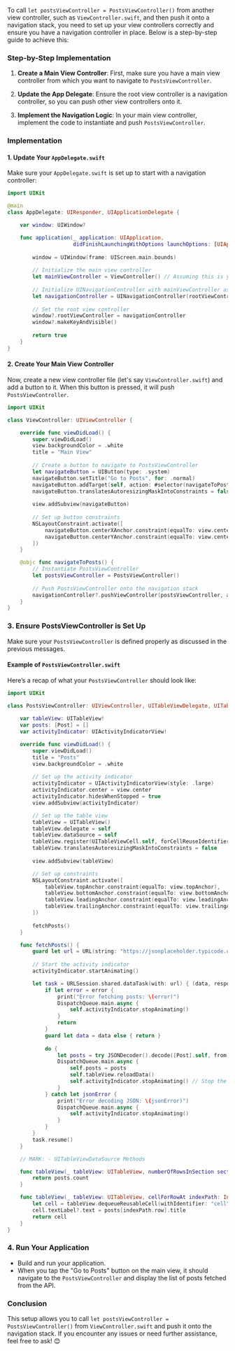 To call `let postsViewController = PostsViewController()` from another view controller, such as `ViewController.swift`, and then push it onto a navigation stack, you need to set up your view controllers correctly and ensure you have a navigation controller in place. Below is a step-by-step guide to achieve this:

### Step-by-Step Implementation

1. **Create a Main View Controller**: First, make sure you have a main view controller from which you want to navigate to `PostsViewController`.

2. **Update the App Delegate**: Ensure the root view controller is a navigation controller, so you can push other view controllers onto it.

3. **Implement the Navigation Logic**: In your main view controller, implement the code to instantiate and push `PostsViewController`.

### Implementation

#### 1. Update Your `AppDelegate.swift`

Make sure your `AppDelegate.swift` is set up to start with a navigation controller:

```swift
import UIKit

@main
class AppDelegate: UIResponder, UIApplicationDelegate {

    var window: UIWindow?

    func application(_ application: UIApplication,
                     didFinishLaunchingWithOptions launchOptions: [UIApplication.LaunchOptionsKey: Any]?) -> Bool {
        
        window = UIWindow(frame: UIScreen.main.bounds)
        
        // Initialize the main view controller
        let mainViewController = ViewController() // Assuming this is your main view controller
        
        // Initialize UINavigationController with mainViewController as root
        let navigationController = UINavigationController(rootViewController: mainViewController)
        
        // Set the root view controller
        window?.rootViewController = navigationController
        window?.makeKeyAndVisible()
        
        return true
    }
}
```

#### 2. Create Your Main View Controller

Now, create a new view controller file (let's say `ViewController.swift`) and add a button to it. When this button is pressed, it will push `PostsViewController`.

```swift
import UIKit

class ViewController: UIViewController {

    override func viewDidLoad() {
        super.viewDidLoad()
        view.backgroundColor = .white
        title = "Main View"
        
        // Create a button to navigate to PostsViewController
        let navigateButton = UIButton(type: .system)
        navigateButton.setTitle("Go to Posts", for: .normal)
        navigateButton.addTarget(self, action: #selector(navigateToPosts), for: .touchUpInside)
        navigateButton.translatesAutoresizingMaskIntoConstraints = false
        
        view.addSubview(navigateButton)
        
        // Set up button constraints
        NSLayoutConstraint.activate([
            navigateButton.centerXAnchor.constraint(equalTo: view.centerXAnchor),
            navigateButton.centerYAnchor.constraint(equalTo: view.centerYAnchor)
        ])
    }

    @objc func navigateToPosts() {
        // Instantiate PostsViewController
        let postsViewController = PostsViewController()
        
        // Push PostsViewController onto the navigation stack
        navigationController?.pushViewController(postsViewController, animated: true)
    }
}
```

### 3. Ensure PostsViewController is Set Up

Make sure your `PostsViewController` is defined properly as discussed in the previous messages.

#### Example of `PostsViewController.swift`

Here’s a recap of what your `PostsViewController` should look like:

```swift
import UIKit

class PostsViewController: UIViewController, UITableViewDelegate, UITableViewDataSource {
    
    var tableView: UITableView!
    var posts: [Post] = []
    var activityIndicator: UIActivityIndicatorView!

    override func viewDidLoad() {
        super.viewDidLoad()
        title = "Posts"
        view.backgroundColor = .white
        
        // Set up the activity indicator
        activityIndicator = UIActivityIndicatorView(style: .large)
        activityIndicator.center = view.center
        activityIndicator.hidesWhenStopped = true
        view.addSubview(activityIndicator)

        // Set up the table view
        tableView = UITableView()
        tableView.delegate = self
        tableView.dataSource = self
        tableView.register(UITableViewCell.self, forCellReuseIdentifier: "cell")
        tableView.translatesAutoresizingMaskIntoConstraints = false
        
        view.addSubview(tableView)

        // Set up constraints
        NSLayoutConstraint.activate([
            tableView.topAnchor.constraint(equalTo: view.topAnchor),
            tableView.bottomAnchor.constraint(equalTo: view.bottomAnchor),
            tableView.leadingAnchor.constraint(equalTo: view.leadingAnchor),
            tableView.trailingAnchor.constraint(equalTo: view.trailingAnchor)
        ])
        
        fetchPosts()
    }

    func fetchPosts() {
        guard let url = URL(string: "https://jsonplaceholder.typicode.com/posts") else { return }
        
        // Start the activity indicator
        activityIndicator.startAnimating()

        let task = URLSession.shared.dataTask(with: url) { (data, response, error) in
            if let error = error {
                print("Error fetching posts: \(error)")
                DispatchQueue.main.async {
                    self.activityIndicator.stopAnimating()
                }
                return
            }
            guard let data = data else { return }
            
            do {
                let posts = try JSONDecoder().decode([Post].self, from: data)
                DispatchQueue.main.async {
                    self.posts = posts
                    self.tableView.reloadData()
                    self.activityIndicator.stopAnimating() // Stop the indicator when done
                }
            } catch let jsonError {
                print("Error decoding JSON: \(jsonError)")
                DispatchQueue.main.async {
                    self.activityIndicator.stopAnimating()
                }
            }
        }
        task.resume()
    }

    // MARK: - UITableViewDataSource Methods

    func tableView(_ tableView: UITableView, numberOfRowsInSection section: Int) -> Int {
        return posts.count
    }

    func tableView(_ tableView: UITableView, cellForRowAt indexPath: IndexPath) -> UITableViewCell {
        let cell = tableView.dequeueReusableCell(withIdentifier: "cell", for: indexPath)
        cell.textLabel?.text = posts[indexPath.row].title
        return cell
    }
}
```

### 4. Run Your Application

- Build and run your application.
- When you tap the "Go to Posts" button on the main view, it should navigate to the `PostsViewController` and display the list of posts fetched from the API.

### Conclusion

This setup allows you to call `let postsViewController = PostsViewController()` from `ViewController.swift` and push it onto the navigation stack. If you encounter any issues or need further assistance, feel free to ask! 😊
